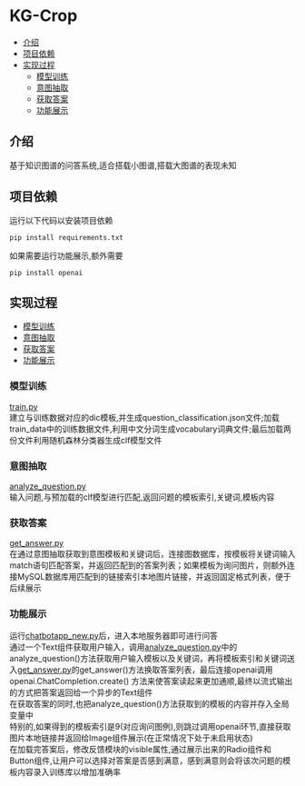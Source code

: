 # KG-Crop
- [介绍](#介绍)
- [项目依赖](#项目依赖)
- [实现过程](#实现过程)
  - [模型训练](#模型训练)
  - [意图抽取](#意图抽取)
  - [获取答案](#获取答案)
  - [功能展示](#功能展示)
## 介绍
基于知识图谱的问答系统,适合搭载小图谱,搭载大图谱的表现未知
## 项目依赖
运行以下代码以安装项目依赖  
```
pip install requirements.txt
```
如果需要运行功能展示,额外需要  
```
pip install openai
```
## 实现过程
- [模型训练](#模型训练)
- [意图抽取](#意图抽取)
- [获取答案](#获取答案)
- [功能展示](#功能展示)
### 模型训练
[train.py](train.py)  
建立与训练数据对应的dic模板,并生成question_classification.json文件;加载train_data中的训练数据文件,利用中文分词生成vocabulary词典文件;最后加载两份文件利用随机森林分类器生成clf模型文件
### 意图抽取
[analyze_question.py](analyze_question.py)  
输入问题,与预加载的clf模型进行匹配,返回问题的模板索引,关键词,模板内容
### 获取答案
[get_answer.py](get_answer.py)  
在通过意图抽取获取到意图模板和关键词后，连接图数据库，按模板将关键词输入match语句匹配答案，并返回匹配到的答案列表；如果模板为询问图片，则额外连接MySQL数据库用匹配到的链接索引本地图片链接，并返回固定格式列表，便于后续展示
### 功能展示
运行[chatbotapp_new.py](chatbotapp_new.py)后，进入本地服务器即可进行问答  
通过一个Text组件获取用户输入，调用[analyze_question.py](analyze_question.py)中的analyze_question()方法获取用户输入模板以及关键词，再将模板索引和关键词送入[get_answer.py](get_answer.py)的get_answer()方法换取答案列表，最后连接openai调用 openai.ChatCompletion.create() 方法来使答案读起来更加通顺,最终以流式输出的方式把答案返回给一个异步的Text组件  
在获取答案的同时,也把analyze_question()方法获取到的模板的内容并存入全局变量中  
特别的,如果得到的模板索引是9(对应询问图例),则跳过调用openai环节,直接获取图片本地链接并返回给Image组件展示(在正常情况下处于未启用状态)  
在加载完答案后，修改反馈模块的visible属性,通过展示出来的Radio组件和Button组件,让用户可以选择对答案是否感到满意，感到满意则会将该次问题的模板内容录入训练库以增加准确率  

